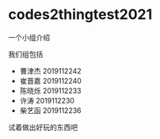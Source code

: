 # codes2thingtest2021

一个小组介绍



我们组包括

- 曹津杰 2019112242
- 崔晋嘉 2019112240
- 陈晓烁 2019112233
- 许涛   2019112230
- 柴艺函 2019112236


试着做出好玩的东西吧

